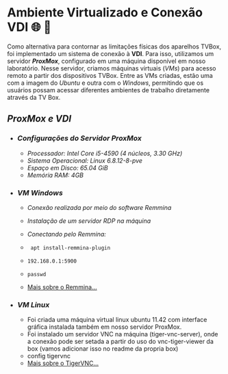 # Ambiente Virtualizado e Conexão VDI :globe_with_meridians: 🔗
Como alternativa para contornar as limitações físicas dos aparelhos TVBox, foi implementado um sistema de conexão à **VDI**. Para isso, utilizamos um servidor _**ProxMox**_, configurado em uma máquina disponível em nosso laboratório. Nesse servidor, criamos máquinas virtuais (_VMs_) para acesso remoto a partir dos dispositivos TVBox. Entre as VMs criadas, estão uma com a imagem do _Ubuntu_ e outra com o _Windows_, permitindo que os usuários possam acessar diferentes ambientes de trabalho diretamente através da TV Box.

## 






## _ProxMox e VDI_
- ### _**Configurações do Servidor ProxMox**_
  - _Processador: Intel Core i5-4590 (4 núcleos, 3.30 GHz)_
  - _Sistema Operacional: Linux 6.8.12-8-pve_
  - _Espaço em Disco: 65.04 GiB_
  - _Memória RAM: 4GB_


- ### **_VM Windows_**
  - _Conexão realizada por meio do software Remmina_
  - _Instalação de um servidor RDP na máquina_
       
       
  - _Conectando pelo Remmina:_
  
  -      apt install-remmina-plugin
  -     192.168.0.1:5900
  -     passwd
  - [Mais sobre o Remmina...](https://remmina.org/)


- ### **_VM Linux_**
  - Foi criada uma máquina virtual linux ubuntu 11.42 com interface gráfica instalada também em nosso servidor ProxMox.
  - Foi instalado um servidor VNC na máquina (tiger-vnc-server), onde a conexão pode ser setada a partir do uso do vnc-tiger-viewer da box (vamos adicionar isso no readme da propria box)
  - config tigervnc
  - [Mais sobre o TigerVNC...](https://tigervnc.org/)
